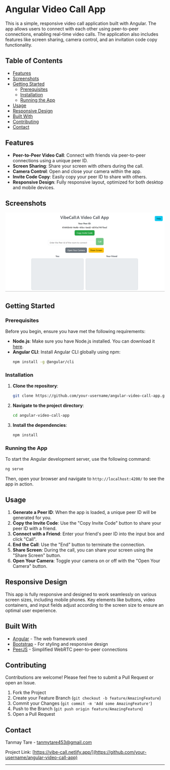 
# Angular Video Call App

This is a simple, responsive video call application built with Angular. The app allows users to connect with each other using peer-to-peer connections, enabling real-time video calls. The application also includes features like screen sharing, camera control, and an invitation code copy functionality.

## Table of Contents

- [Features](#features)
- [Screenshots](#screenshots)
- [Getting Started](#getting-started)
  - [Prerequisites](#prerequisites)
  - [Installation](#installation)
  - [Running the App](#running-the-app)
- [Usage](#usage)
- [Responsive Design](#responsive-design)
- [Built With](#built-with)
- [Contributing](#contributing)
- [Contact](#contact)

## Features

- **Peer-to-Peer Video Call**: Connect with friends via peer-to-peer connections using a unique peer ID.
- **Screen Sharing**: Share your screen with others during the call.
- **Camera Control**: Open and close your camera within the app.
- **Invite Code Copy**: Easily copy your peer ID to share with others.
- **Responsive Design**: Fully responsive layout, optimized for both desktop and mobile devices.

## Screenshots

![Video Call App](/Preview/2.png)

## Getting Started

### Prerequisites

Before you begin, ensure you have met the following requirements:

- **Node.js**: Make sure you have Node.js installed. You can download it [here](https://nodejs.org/).
- **Angular CLI**: Install Angular CLI globally using npm:
  ```bash
  npm install -g @angular/cli
  ```

### Installation

1. **Clone the repository**:
   ```bash
   git clone https://github.com/your-username/angular-video-call-app.git
   ```

2. **Navigate to the project directory**:
   ```bash
   cd angular-video-call-app
   ```

3. **Install the dependencies**:
   ```bash
   npm install
   ```

### Running the App

To start the Angular development server, use the following command:

```bash
ng serve
```

Then, open your browser and navigate to `http://localhost:4200/` to see the app in action.

## Usage

1. **Generate a Peer ID**: When the app is loaded, a unique peer ID will be generated for you.
2. **Copy the Invite Code**: Use the "Copy Invite Code" button to share your peer ID with a friend.
3. **Connect with a Friend**: Enter your friend's peer ID into the input box and click "Call".
4. **End the Call**: Use the "End" button to terminate the connection.
5. **Share Screen**: During the call, you can share your screen using the "Share Screen" button.
6. **Open Your Camera**: Toggle your camera on or off with the "Open Your Camera" button.

## Responsive Design

This app is fully responsive and designed to work seamlessly on various screen sizes, including mobile phones. Key elements like buttons, video containers, and input fields adjust according to the screen size to ensure an optimal user experience.

## Built With

- [Angular](https://angular.io/) - The web framework used
- [Bootstrap](https://getbootstrap.com/) - For styling and responsive design
- [PeerJS](https://peerjs.com/) - Simplified WebRTC peer-to-peer connections

## Contributing

Contributions are welcome! Please feel free to submit a Pull Request or open an Issue.

1. Fork the Project
2. Create your Feature Branch (`git checkout -b feature/AmazingFeature`)
3. Commit your Changes (`git commit -m 'Add some AmazingFeature'`)
4. Push to the Branch (`git push origin feature/AmazingFeature`)
5. Open a Pull Request


## Contact

Tanmay Tare - [tanmytare453@gmail.com](mailto:your-email@example.com)

Project Link: [https://vibe-call.netlify.app/](https://github.com/your-username/angular-video-call-app)

---
